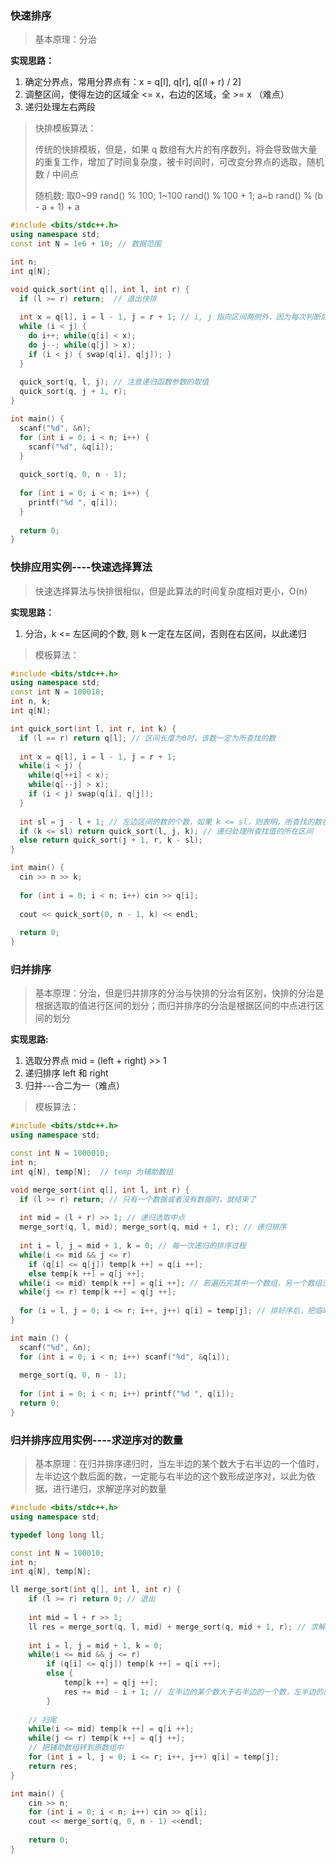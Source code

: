 ### 快速排序

> 基本原理：分治

**实现思路：**

1. 确定分界点，常用分界点有：x = q[l],  q[r],  q[(l + r) / 2]
2. 调整区间，使得左边的区域全 <= x，右边的区域，全 >= x  （难点）
3. 递归处理左右两段



> 快排模板算法：
>
> 传统的快排模板，但是，如果 q 数组有大片的有序数列，将会导致做大量的重复工作，增加了时间复杂度，被卡时间时，可改变分界点的选取，随机数 / 中间点
>
> 随机数:  取0~99  rand() % 100;   1~100 rand() % 100 + 1;      a~b  rand() % (b - a + 1) + a

```C++
#include <bits/stdc++.h>
using namespace std;
const int N = 1e6 + 10; // 数据范围

int n;
int q[N];

void quick_sort(int q[], int l, int r) {
  if (l >= r) return;  // 退出快排
  
  int x = q[l], i = l - 1, j = r + 1; // i, j 指向区间两侧外，因为每次判断后（合法）就会移动指针，方便统一写法
  while (i < j) {
    do i++; while(q[i] < x);
    do j--; while(q[j] > x);
    if (i < j) { swap(q[i], q[j]); }
  }
  
  quick_sort(q, l, j); // 注意递归函数参数的取值
  quick_sort(q, j + 1, r);
}

int main() {
  scanf("%d", &n);
  for (int i = 0; i < n; i++) {
    scanf("%d", &q[i]);
  }
  
  quick_sort(q, 0, n - 1);
  
  for (int i = 0; i < n; i++) {
    printf("%d ", q[i]);
  }
  
  return 0;
}
```



### 快排应用实例----快速选择算法

> 快速选择算法与快排很相似，但是此算法的时间复杂度相对更小，O(n)

**实现思路：**

1. 分治，k <= 左区间的个数, 则 k 一定在左区间，否则在右区间，以此递归

> 模板算法：

```c++
#include <bits/stdc++.h>
using namespace std;
const int N = 100010;
int n, k;
int q[N];

int quick_sort(int l, int r, int k) {
  if (l == r) return q[l]; // 区间长度为0时，该数一定为所查找的数
  
  int x = q[l], i = l - 1, j = r + 1;
  while(i < j) {
    while(q[++i] < x);
    while(q[--j] > x);
    if (i < j) swap(q[i], q[j]);
  }
  
  int sl = j - l + 1; // 左边区间的数的个数，如果 k <= sl，则表明，所查找的数在左区间，否则在右区间
  if (k <= sl) return quick_sort(l, j, k); // 递归处理所查找值的所在区间
  else return quick_sort(j + 1, r, k - sl);
}

int main() {
  cin >> n >> k;
  
  for (int i = 0; i < n; i++) cin >> q[i];
  
  cout << quick_sort(0, n - 1, k) << endl;
  
  return 0;
}
```



### 归并排序

> 基本原理：分治，但是归并排序的分治与快排的分治有区别，快排的分治是根据选取的值进行区间的划分；而归并排序的分治是根据区间的中点进行区间的划分

**实现思路:**

1. 选取分界点 mid = (left + right) >> 1
2. 递归排序 left 和 right
3. 归并---合二为一（难点）

> 模板算法：

```c++
#include <bits/stdc++.h>
using namespace std;

const int N = 1000010;
int n;
int q[N], temp[N];	// temp 为辅助数组

void merge_sort(int q[], int l, int r) {
  if (l >= r) return; // 只有一个数据或者没有数据时，就结束了
  
  int mid = (l + r) >> 1; // 递归选取中点
  merge_sort(q, l, mid); merge_sort(q, mid + 1, r); // 递归排序
  
  int i = l, j = mid + 1, k = 0; // 每一次递归的排序过程
  while(i <= mid && j <= r)
    if (q[i] <= q[j]) temp[k ++] = q[i ++];
  	else temp[k ++] = q[j ++];
  while(i <= mid) temp[k ++] = q[i ++]; // 若遍历完其中一个数组，另一个数组没遍历完，直接把值存进去
  while(j <= r) temp[k ++] = q[j ++];
  
  for (i = l, j = 0; i <= r; i++, j++) q[i] = temp[j]; // 排好序后，把临时数组内的数据，转到原数组中
}

int main () {
  scanf("%d", &n);
  for (int i = 0; i < n; i++) scanf("%d", &q[i]);
  
  merge_sort(q, 0, n - 1);
  
  for (int i = 0; i < n; i++) printf("%d ", q[i]);
  return 0;
}
```



### 归并排序应用实例----求逆序对的数量

> 基本原理：在归并排序递归时，当左半边的某个数大于右半边的一个值时，左半边这个数后面的数，一定能与右半边的这个数形成逆序对，以此为依据，进行递归，求解逆序对的数量

```c++
#include <bits/stdc++.h>
using namespace std;

typedef long long ll;

const int N = 100010;
int n;
int q[N], temp[N];

ll merge_sort(int q[], int l, int r) {
    if (l >= r) return 0; // 退出
    
    int mid = l + r >> 1;
    ll res = merge_sort(q, l, mid) + merge_sort(q, mid + 1, r); // 求解左半边和右半边的逆序对数
    
    int i = l, j = mid + 1, k = 0;
    while(i <= mid && j <= r)
        if (q[i] <= q[j]) temp[k ++] = q[i ++];
        else {
            temp[k ++] = q[j ++];
            res += mid - i + 1; // 左半边的某个数大于右半边的一个数，左半边的后面的数就都大于这个数啦
        }
  
    // 扫尾
    while(i <= mid) temp[k ++] = q[i ++];
    while(j <= r) temp[k ++] = q[j ++];
    // 把辅助数组转到原数组中
    for (int i = l, j = 0; i <= r; i++, j++) q[i] = temp[j];
    return res;
}

int main() {
    cin >> n;
    for (int i = 0; i < n; i++) cin >> q[i];
    cout << merge_sort(q, 0, n - 1) <<endl;
    
    return 0;
}
```



